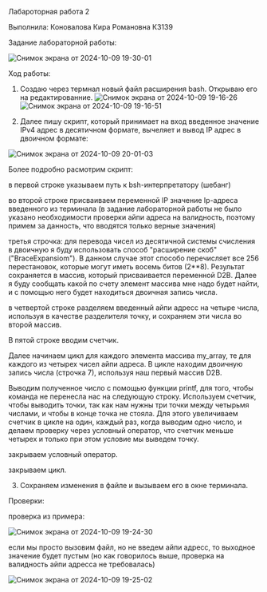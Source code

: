 Лабароторная работа 2

Выполнила: Коновалова Кира Романовна К3139

Задание лабораторной работы:

![Снимок экрана от 2024-10-09 19-30-01](https://github.com/user-attachments/assets/da509f8d-b093-4c3e-b3e0-0143f1aa4d72)


Ход работы:

1. Создаю через термнал новый файл расширения bash. Открываю его на редактированние.
![Снимок экрана от 2024-10-09 19-16-26](https://github.com/user-attachments/assets/1efde7f7-d7a0-4ddb-8d2f-9d78ca0d3412)
![Снимок экрана от 2024-10-09 19-16-51](https://github.com/user-attachments/assets/4e3e580b-da3b-4daf-b73d-49f8f1042ed6)


2. Далее пишу скрипт, который принимает на вход введенное значение IPv4 адрес в десятичном формате, вычеляет и вывод IP адрес в двоичном формате:

![Снимок экрана от 2024-10-09 20-01-03](https://github.com/user-attachments/assets/f8f23edc-b240-4c0c-a206-4868f877756f)



Более подробно расмотрим скрипт:

в первой строке указываем путь к bsh-интерпретатору (шебанг)

во второй строке присваиваем переменной IP значение Ip-адреса введенного из терминала
(в задание лабораторной работы не было указано необходимости проверки айпи адреса на валидность, поэтому примем за данность, что вводятся только верные значения)

третья строчка: для перевода чисел из десятичной системы счисления в двоичную я буду использовать способ "расширение скоб" ("BraceExpansiom"). 
В данном случае этот способо перечисляет все 256 перестановок, которые могут иметь восемь битов (2**8). Результат сохраняется в массив, который присваивается переменной D2B. Далее я буду сообщать какой по счету элемент массива мне надо будет найти, и с помощью него будет находиться двоичная запись числа.

в четвертой строке разделяем введенный айпи адресс на четыре числа, используя в качестве разделителя точку, и сохраняем эти числа во второй массив.

В пятой строке вводим счетчик.

Далее начинаем цикл для каждого элемента массива my_array, те для каждого из четырех чисел айпи адреса. 
В цикле находим двоичную запись числа (строчка 7), используя наш первый массив D2B.

Выводим полученное число с помощью функции printf, для того, чтобы команда не перенесла нас на следующую строку.
Используем счетчик, чтобы выводить точки, так как нам нужны три точки между четырьмя числами, и чтобы в конце точка не стояла. Для этого увеличиваем счетчик в цикле на один, каждый раз, когда выводим одно число, и делаем проверку через условный оператор, что счетчик меньше четырех и только при этом условие мы выведем точку.

закрываем условный оператор. 

закрываем цикл.


3. Сохраняем изменения в файле и вызываем его в окне терминала.


Проверки:

проверка из примера:

![Снимок экрана от 2024-10-09 19-24-30](https://github.com/user-attachments/assets/950b2007-90c7-4784-9a86-5081eecd6b22)

если мы просто вызовим файл, но не введем айпи адресс, то выходное значение будет пустым (но как говорилось выше, проверка на валидность айпи адресса не требовалась)

![Снимок экрана от 2024-10-09 19-25-02](https://github.com/user-attachments/assets/4ca82ae2-78ef-40f5-895c-07dadee757f6)



